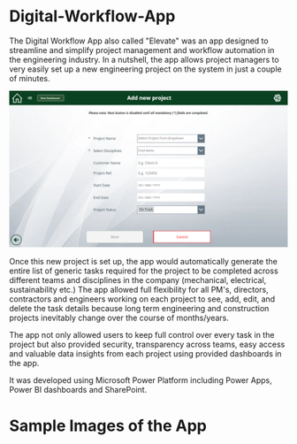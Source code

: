# Digital-Workflow-App

The Digital Workflow App also called "Elevate" was an app designed to streamline and simplify project management and workflow automation in the engineering industry.
In a nutshell, the app allows project managers to very easily set up a new engineering project on the system in just a couple of minutes.

![](images/AddNewProjectScreen.PNG)

Once this new project is set up, the app would automatically generate the entire list of generic tasks required for the project to be completed across different teams and disciplines in the company (mechanical, electrical, sustainability etc.)
The app allowed full flexibility for all PM's, directors, contractors and engineers working on each project to see, add, edit, and delete the task details because long term engineering and construction projects inevitably change over the course of months/years.



The app not only allowed users to keep full control over every task in the project but also provided security, transparency across teams, easy access and valuable data insights from each project using provided dashboards in the app.



It was developed using Microsoft Power Platform including Power Apps, Power BI dashboards and SharePoint.

# Sample Images of the App

